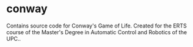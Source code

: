 # conway
Contains source code for Conway's Game of Life. Created for the ERTS course of the Master's Degree in Automatic Control and Robotics of the UPC..

